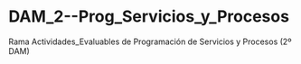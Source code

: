 # DAM_2--Prog_Servicios_y_Procesos
Rama Actividades_Evaluables de Programación de Servicios y Procesos (2º DAM)